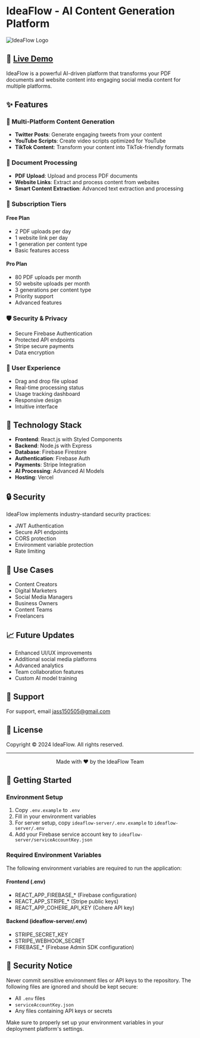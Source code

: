 # IdeaFlow - AI Content Generation Platform

![IdeaFlow Logo](path/to/logo.png)

## 🌟 [Live Demo](https://ideaflow.uk)

IdeaFlow is a powerful AI-driven platform that transforms your PDF documents and website content into engaging social media content for multiple platforms.

## ✨ Features

### 📱 Multi-Platform Content Generation
- **Twitter Posts**: Generate engaging tweets from your content
- **YouTube Scripts**: Create video scripts optimized for YouTube
- **TikTok Content**: Transform your content into TikTok-friendly formats

### 📄 Document Processing
- **PDF Upload**: Upload and process PDF documents
- **Website Links**: Extract and process content from websites
- **Smart Content Extraction**: Advanced text extraction and processing

### 💎 Subscription Tiers

#### Free Plan
- 2 PDF uploads per day
- 1 website link per day
- 1 generation per content type
- Basic features access

#### Pro Plan
- 80 PDF uploads per month
- 50 website uploads per month
- 3 generations per content type
- Priority support
- Advanced features

### 🛡️ Security & Privacy
- Secure Firebase Authentication
- Protected API endpoints
- Stripe secure payments
- Data encryption

### 💫 User Experience
- Drag and drop file upload
- Real-time processing status
- Usage tracking dashboard
- Responsive design
- Intuitive interface

## 🚀 Technology Stack

- **Frontend**: React.js with Styled Components
- **Backend**: Node.js with Express
- **Database**: Firebase Firestore
- **Authentication**: Firebase Auth
- **Payments**: Stripe Integration
- **AI Processing**: Advanced AI Models
- **Hosting**: Vercel

## 🔒 Security

IdeaFlow implements industry-standard security practices:
- JWT Authentication
- Secure API endpoints
- CORS protection
- Environment variable protection
- Rate limiting

## 🎯 Use Cases

- Content Creators
- Digital Marketers
- Social Media Managers
- Business Owners
- Content Teams
- Freelancers

## 📈 Future Updates

- Enhanced UI/UX improvements
- Additional social media platforms
- Advanced analytics
- Team collaboration features
- Custom AI model training

## 🤝 Support

For support, email jass150505@gmail.com

## 📝 License

Copyright © 2024 IdeaFlow. All rights reserved.

---

<p align="center">Made with ❤️ by the IdeaFlow Team</p>

## 🚀 Getting Started

### Environment Setup
1. Copy `.env.example` to `.env`
2. Fill in your environment variables
3. For server setup, copy `ideaflow-server/.env.example` to `ideaflow-server/.env`
4. Add your Firebase service account key to `ideaflow-server/serviceAccountKey.json`

### Required Environment Variables
The following environment variables are required to run the application:

#### Frontend (.env)
- REACT_APP_FIREBASE_* (Firebase configuration)
- REACT_APP_STRIPE_* (Stripe public keys)
- REACT_APP_COHERE_API_KEY (Cohere API key)

#### Backend (ideaflow-server/.env)
- STRIPE_SECRET_KEY
- STRIPE_WEBHOOK_SECRET
- FIREBASE_* (Firebase Admin SDK configuration)

## 🔐 Security Notice

Never commit sensitive environment files or API keys to the repository. The following files are ignored and should be kept secure:
- All `.env` files
- `serviceAccountKey.json`
- Any files containing API keys or secrets

Make sure to properly set up your environment variables in your deployment platform's settings.
